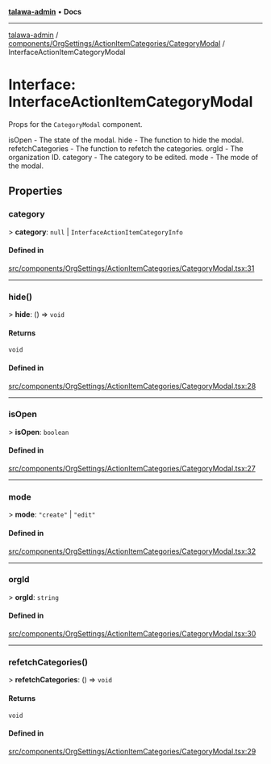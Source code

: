 [**talawa-admin**](../../../../../README.md) • **Docs**

***

[talawa-admin](../../../../../modules.md) / [components/OrgSettings/ActionItemCategories/CategoryModal](../README.md) / InterfaceActionItemCategoryModal

# Interface: InterfaceActionItemCategoryModal

Props for the `CategoryModal` component.

isOpen - The state of the modal.
hide - The function to hide the modal.
refetchCategories - The function to refetch the categories.
orgId - The organization ID.
category - The category to be edited.
mode - The mode of the modal.

## Properties

### category

\> **category**: `null` \| `InterfaceActionItemCategoryInfo`

#### Defined in

[src/components/OrgSettings/ActionItemCategories/CategoryModal.tsx:31](https://github.com/PalisadoesFoundation/talawa-admin/blob/7a991b3aa824070bd53d6367f1ce7f072321af88/src/components/OrgSettings/ActionItemCategories/CategoryModal.tsx#L31)

***

### hide()

\> **hide**: () =\> `void`

#### Returns

`void`

#### Defined in

[src/components/OrgSettings/ActionItemCategories/CategoryModal.tsx:28](https://github.com/PalisadoesFoundation/talawa-admin/blob/7a991b3aa824070bd53d6367f1ce7f072321af88/src/components/OrgSettings/ActionItemCategories/CategoryModal.tsx#L28)

***

### isOpen

\> **isOpen**: `boolean`

#### Defined in

[src/components/OrgSettings/ActionItemCategories/CategoryModal.tsx:27](https://github.com/PalisadoesFoundation/talawa-admin/blob/7a991b3aa824070bd53d6367f1ce7f072321af88/src/components/OrgSettings/ActionItemCategories/CategoryModal.tsx#L27)

***

### mode

\> **mode**: `"create"` \| `"edit"`

#### Defined in

[src/components/OrgSettings/ActionItemCategories/CategoryModal.tsx:32](https://github.com/PalisadoesFoundation/talawa-admin/blob/7a991b3aa824070bd53d6367f1ce7f072321af88/src/components/OrgSettings/ActionItemCategories/CategoryModal.tsx#L32)

***

### orgId

\> **orgId**: `string`

#### Defined in

[src/components/OrgSettings/ActionItemCategories/CategoryModal.tsx:30](https://github.com/PalisadoesFoundation/talawa-admin/blob/7a991b3aa824070bd53d6367f1ce7f072321af88/src/components/OrgSettings/ActionItemCategories/CategoryModal.tsx#L30)

***

### refetchCategories()

\> **refetchCategories**: () =\> `void`

#### Returns

`void`

#### Defined in

[src/components/OrgSettings/ActionItemCategories/CategoryModal.tsx:29](https://github.com/PalisadoesFoundation/talawa-admin/blob/7a991b3aa824070bd53d6367f1ce7f072321af88/src/components/OrgSettings/ActionItemCategories/CategoryModal.tsx#L29)
